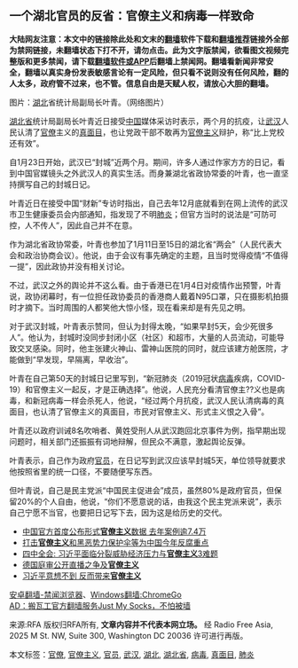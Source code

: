  <h2>一个湖北官员的反省：官僚主义和病毒一样致命</h2> <div class="notice"><b>大陆网友注意：本文中的链接除此处和文末的<a href="https://github.com/bannedbook/fanqiang" >翻墙</a>软件下载和<a href="https://github.com/killgcd/justmysocks/blob/master/README.md">翻墙推荐</a>链接外全部为禁网链接，未翻墙状态下打不开，请勿点击。此为文字版禁闻，欲看图文视频完整版和更多禁闻，请下载<a href="https://github.com/bannedbook/fanqiang">翻墙软件或APP</a>后翻墙上禁闻网。翻墙看新闻非常安全，翻墙以真实身份发表敏感言论有一定风险，但只看不说则没有任何风险，翻的人太多，政府管不过来，也不管。信息自由是天赋人权，请放心大胆的翻墙。</b></div>  <div class="entry"> <p><span>图片：<a href="https://www.bannedbook.org/bnews/tag/%e6%b9%96%e5%8c%97/" class="st_tag internal_tag" rel="tag" title="标签 湖北 下的日志">湖北</a>省统计局副局长叶青。（网络图片）</span></p> <p><a href="https://www.bannedbook.org/bnews/tag/%E6%B9%96%E5%8C%97%E7%9C%81/" class="st_tag internal_tag" rel="tag" title="标签 湖北省 下的日志">湖北省</a>统计局副局长叶青近日接受<span class='wp_keywordlink_affiliate'><a href="https://www.bannedbook.org/" title="中国" target="_blank">中国</a></span>媒体采访时表示，两个月的抗疫，让<a href="https://www.bannedbook.org/bnews/tag/%e6%ad%a6%e6%b1%89/" class="st_tag internal_tag" rel="tag" title="标签 武汉 下的日志">武汉</a>人民认清了<a href="https://www.bannedbook.org/bnews/tag/%E5%AE%98%E5%83%9A/" class="st_tag internal_tag" rel="tag" title="标签 官僚 下的日志">官僚</a>主义的<a href="https://www.bannedbook.org/bnews/tag/%E7%9C%9F%E9%9D%A2%E7%9B%AE/" class="st_tag internal_tag" rel="tag" title="标签 真面目 下的日志">真面目</a>，也让党政干部不敢再为<a href="https://www.bannedbook.org/bnews/tag/%E5%AE%98%E5%83%9A%E4%B8%BB%E4%B9%89/" class="st_tag internal_tag" rel="tag" title="标签 官僚主义 下的日志">官僚主义</a>辩护，称“比上党校还有效”。</p> <p>自1月23日开始，武汉已“封城”近两个月。期间，许多人通过作家方方的日记，看到中国官媒镜头之外武汉人的真实生活。而身兼湖北省政协常委的叶青，也一直坚持撰写自己的封城日记。</p> <p>叶青近日在接受中国“财新”专访时指出，自己去年12月底就看到在网上流传的武汉市卫生健康委员会内部通知，指发现了不明<a href="https://www.bannedbook.org/bnews/tag/%e8%82%ba%e7%82%8e/" class="st_tag internal_tag" rel="tag" title="标签 肺炎 下的日志">肺炎</a>；但官方当时的说法是“可防可控，人不传人”，因此自己并不在意。</p>  <p>作为湖北省政协常委，叶青也参加了1月11日至15日的湖北省“两会”（人民代表大会和政治协商会议）。他说，由于会议有事先确定的主题，且当时觉得疫情“不值得一提”，因此政协并没有相关讨论。</p> <p>不过，武汉之外的舆论并不这么看。由于香港已在1月4日对疫情作出预警，叶青说，政协闭幕时，有一位担任政协委员的香港商人戴着N95口罩，只在摄影机拍摄时才摘下。当时周围的人都笑他大惊小怪，现在看来却是有先见之明。</p> <p>对于武汉封城，叶青表示赞同，但认为封得太晚，“如果早封5天，会少死很多人”。他认为，封城时没同步封闭小区（社区）和超市，大量的人员流动，可能导致交叉感染。同时，他主张建火神山、雷神山医院的同时，就应该建方舱医院，才能做到“早发现，早隔离，早收治”。</p> <p>叶青在自己第50天的封城日记里写到，“新冠肺炎（2019冠状<a href="https://www.bannedbook.org/bnews/tag/%e7%97%85%e6%af%92/" class="st_tag internal_tag" rel="tag" title="标签 病毒 下的日志">病毒</a>疾病，COVID-19）和官僚主义一起反，才是正确选择”。他说，人民充分看清官僚主??义也是病毒，和新冠病毒一样会杀死人，他说，“经过两个月抗疫，武汉人民认清病毒的真面目，也认清了官僚主义的真面目，市民对官僚主义、形式主义恨之入骨”。</p>  <p>叶青还以政府训诫8名吹哨者、黄姓受刑人从武汉跑回北京事件为例，指早期出现问题时，相关部门还振振有词地辩解，但民众不满意，激起舆论反弹。</p> <p>叶青表示，自己作为政府<a href="https://www.bannedbook.org/bnews/tag/%E5%AE%98%E5%91%98/" class="st_tag internal_tag" rel="tag" title="标签 官员 下的日志">官员</a>，在日记写到武汉应该早封城5天，单位领导就要求他按照省里的统一口径，不要随便写东西。</p> <p>但叶青说，自己是民主党派“中国民主促进会”成员，虽然80%是政府官员，但保留20%的个人自由，他说，“你们不愿意说的话，由我这个民主党派来说”，表示自己宁愿不当官，也要把日记写下去，因为这是给历史的交代。</p> <ul class='op-related-articles' title='相关阅读'> <li><a href='https://www.bannedbook.org/bnews/baitai/20200119/1261466.html' target='_blank'>中国官方首度公布形式<b>官僚主义</b>数据 去年案例逾7.4万</a></li> <li><a href='https://www.bannedbook.org/bnews/baitai/20200118/1261091.html' target='_blank'>打击<b>官僚主义</b>和黑恶势力保护伞等为中国今年反腐重点</a></li> <li><a href='https://www.bannedbook.org/bnews/baitai/20191022/1211193.html' target='_blank'>四中全会: 习近平面临分裂威胁经济压力与<b>官僚主义</b>3难题</a></li> <li><a href='https://www.bannedbook.org/bnews/renquan/minyun/20190913/1195896.html' target='_blank'>德国庭审公开直播之争及<b>官僚主义</b></a></li> <li><a href='https://www.bannedbook.org/bnews/baitai/20190425/1119041.html' target='_blank'>习近平意想不到 反而带来<b>官僚主义</b></a></li> </ul> <div class="texttj"> <a href="https://github.com/bannedbook/fanqiang/wiki/%E5%AE%89%E5%8D%93%E7%BF%BB%E5%A2%99-%E7%A6%81%E9%97%BB%E6%B5%8F%E8%A7%88%E5%99%A8" target="_blank">安卓翻墙-禁闻浏览器</a>、<a href="https://github.com/bannedbook/fanqiang/wiki/Chrome%E4%B8%80%E9%94%AE%E7%BF%BB%E5%A2%99%E5%8C%85" target="_blank">Windows翻墙:ChromeGo</a><br/> <a href="https://github.com/killgcd/justmysocks/blob/master/README.md" target="_blank">AD：搬瓦工官方翻墙服务Just My Socks，不怕被墙</a> </div><p>来源:RFA  版权归RFA所有, <strong>文章内容并不代表本网立场。</strong>  经 Radio Free Asia, 2025 M St. NW, Suite 300, Washington DC 20036 许可进行再版。</p> <a name='sharetosocial'></a>           </div><!--END ENTRY--> <div class="postfooter"> <div>本文标签：<a href="https://www.bannedbook.org/bnews/tag/%E5%AE%98%E5%83%9A/" rel="tag">官僚</a>, <a href="https://www.bannedbook.org/bnews/tag/%E5%AE%98%E5%83%9A%E4%B8%BB%E4%B9%89/" rel="tag">官僚主义</a>, <a href="https://www.bannedbook.org/bnews/tag/%E5%AE%98%E5%91%98/" rel="tag">官员</a>, <a href="https://www.bannedbook.org/bnews/tag/%e6%ad%a6%e6%b1%89/" rel="tag">武汉</a>, <a href="https://www.bannedbook.org/bnews/tag/%e6%b9%96%e5%8c%97/" rel="tag">湖北</a>, <a href="https://www.bannedbook.org/bnews/tag/%E6%B9%96%E5%8C%97%E7%9C%81/" rel="tag">湖北省</a>, <a href="https://www.bannedbook.org/bnews/tag/%e7%97%85%e6%af%92/" rel="tag">病毒</a>, <a href="https://www.bannedbook.org/bnews/tag/%E7%9C%9F%E9%9D%A2%E7%9B%AE/" rel="tag">真面目</a>, <a href="https://www.bannedbook.org/bnews/tag/%e8%82%ba%e7%82%8e/" rel="tag">肺炎</a></div>  </div><!--END POSTFOOTER--> 